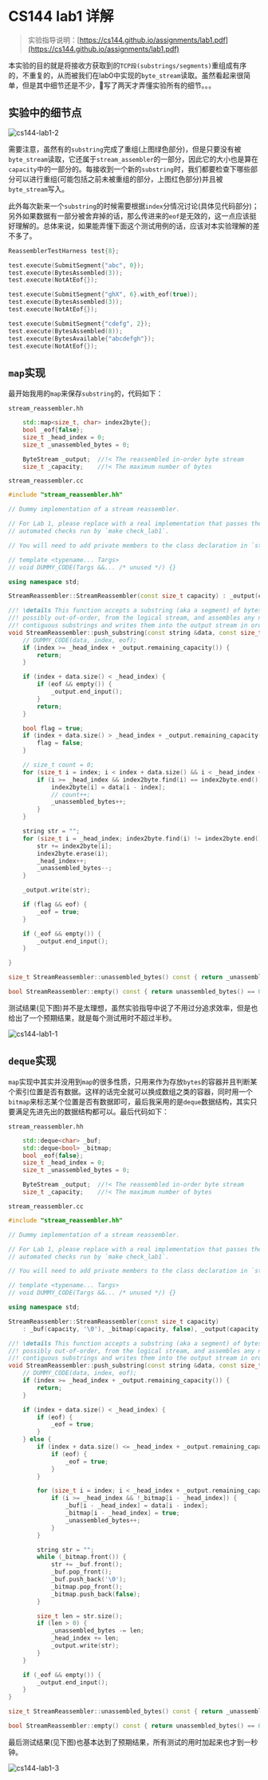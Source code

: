 # CS144 lab1 详解


<!--more-->

> 实验指导说明：[https://cs144.github.io/assignments/lab1.pdf](https://cs144.github.io/assignments/lab1.pdf)

本实验的目的就是将接收方获取到的`TCP段(substrings/segments)`重组成有序的，不重复的，从而被我们在lab0中实现的`byte_stream`读取。虽然看起来很简单，但是其中细节还是不少，写了两天才弄懂实验所有的细节。。。

## 实验中的细节点

![cs144-lab1-2](https://cdn.jsdelivr.net/gh/PeiLeiScott/image-hosting@master/cs144-lab1-2.51pv6at8ro40.png)

需要注意，虽然有的`substring`完成了重组(上图绿色部分)，但是只要没有被`byte_stream`读取，它还属于`stream_assembler`的一部分，因此它的大小也是算在`capacity`中的一部分的。每接收到一个新的`substring`时，我们都要检查下哪些部分可以进行重组(可能包括之前未被重组的部分，上图红色部分)并且被`byte_stream`写入。

此外每次新来一个`substring`的时候需要根据`index`分情况讨论(具体见代码部分)；另外如果数据有一部分被舍弃掉的话，那么传进来的`eof`是无效的，这一点应该挺好理解的。总体来说，如果能弄懂下面这个测试用例的话，应该对本实验理解的差不多了。
~~~CPP
ReassemblerTestHarness test{8};

test.execute(SubmitSegment{"abc", 0});
test.execute(BytesAssembled(3));
test.execute(NotAtEof{});

test.execute(SubmitSegment{"ghX", 6}.with_eof(true));
test.execute(BytesAssembled(3));
test.execute(NotAtEof{});

test.execute(SubmitSegment{"cdefg", 2});
test.execute(BytesAssembled(8));
test.execute(BytesAvailable{"abcdefgh"});
test.execute(NotAtEof{});
~~~

## `map`实现

最开始我用的`map`来保存`substring`的，代码如下：

`stream_reassembler.hh`
~~~CPP
    std::map<size_t, char> index2byte{};
    bool _eof{false};
    size_t _head_index = 0;
    size_t _unassembled_bytes = 0;

    ByteStream _output;  //!< The reassembled in-order byte stream
    size_t _capacity;    //!< The maximum number of bytes
~~~

`stream_reassembler.cc`
~~~CPP
#include "stream_reassembler.hh"

// Dummy implementation of a stream reassembler.

// For Lab 1, please replace with a real implementation that passes the
// automated checks run by `make check_lab1`.

// You will need to add private members to the class declaration in `stream_reassembler.hh`

// template <typename... Targs>
// void DUMMY_CODE(Targs &&... /* unused */) {}

using namespace std;

StreamReassembler::StreamReassembler(const size_t capacity) : _output(capacity), _capacity(capacity) {}

//! \details This function accepts a substring (aka a segment) of bytes,
//! possibly out-of-order, from the logical stream, and assembles any newly
//! contiguous substrings and writes them into the output stream in order.
void StreamReassembler::push_substring(const string &data, const size_t index, const bool eof) {
    // DUMMY_CODE(data, index, eof);
    if (index >= _head_index + _output.remaining_capacity()) {
        return;
    }

    if (index + data.size() < _head_index) {
        if (eof && empty()) {
            _output.end_input();
        }
        return;
    }

    bool flag = true;
    if (index + data.size() > _head_index + _output.remaining_capacity()) {
        flag = false;
    }

    // size_t count = 0;
    for (size_t i = index; i < index + data.size() && i < _head_index + _output.remaining_capacity(); i++) {
        if (i >= _head_index && index2byte.find(i) == index2byte.end()) {
            index2byte[i] = data[i - index];
            // count++;
            _unassembled_bytes++;
        }
    }

    string str = "";
    for (size_t i = _head_index; index2byte.find(i) != index2byte.end(); i++) {
        str += index2byte[i];
        index2byte.erase(i);
        _head_index++;
        _unassembled_bytes--;
    }

    _output.write(str);

    if (flag && eof) {
        _eof = true;
    }

    if (_eof && empty()) {
        _output.end_input();
    }

}

size_t StreamReassembler::unassembled_bytes() const { return _unassembled_bytes; }

bool StreamReassembler::empty() const { return unassembled_bytes() == 0; }
~~~

测试结果(见下图)并不是太理想，虽然实验指导中说了不用过分追求效率，但是也给出了一个预期结果，就是每个测试用时不超过半秒。

![cs144-lab1-1](https://cdn.jsdelivr.net/gh/PeiLeiScott/image-hosting@master/cs144-lab1-1.5nkowm19fds0.png)


## `deque`实现

`map`实现中其实并没用到`map`的很多性质，只用来作为存放`bytes`的容器并且判断某个索引位置是否有数据。这样的话完全就可以换成数组之类的容器，同时用一个`bitmap`来标志某个位置是否有数据即可，最后我采用的是`deque`数据结构，其实只要满足先进先出的数据结构都可以。最后代码如下：

`stream_reassembler.hh`
~~~CPP
    std::deque<char> _buf;
    std::deque<bool> _bitmap;
    bool _eof{false};
    size_t _head_index = 0;
    size_t _unassembled_bytes = 0;

    ByteStream _output;  //!< The reassembled in-order byte stream
    size_t _capacity;    //!< The maximum number of bytes
~~~

`stream_reassembler.cc`
~~~CPP
#include "stream_reassembler.hh"

// Dummy implementation of a stream reassembler.

// For Lab 1, please replace with a real implementation that passes the
// automated checks run by `make check_lab1`.

// You will need to add private members to the class declaration in `stream_reassembler.hh`

// template <typename... Targs>
// void DUMMY_CODE(Targs &&... /* unused */) {}

using namespace std;

StreamReassembler::StreamReassembler(const size_t capacity)
    : _buf(capacity, '\0'), _bitmap(capacity, false), _output(capacity), _capacity(capacity) {}

//! \details This function accepts a substring (aka a segment) of bytes,
//! possibly out-of-order, from the logical stream, and assembles any newly
//! contiguous substrings and writes them into the output stream in order.
void StreamReassembler::push_substring(const string &data, const size_t index, const bool eof) {
    // DUMMY_CODE(data, index, eof);
    if (index >= _head_index + _output.remaining_capacity()) {
        return;
    }

    if (index + data.size() < _head_index) {
        if (eof) {
            _eof = true;
        }
    } else {
        if (index + data.size() <= _head_index + _output.remaining_capacity()) {
            if (eof) {
                _eof = true;
            }
        }

        for (size_t i = index; i < _head_index + _output.remaining_capacity() && i < index + data.size(); i++) {
            if (i >= _head_index && !_bitmap[i - _head_index]) {
                _buf[i - _head_index] = data[i - index];
                _bitmap[i - _head_index] = true;
                _unassembled_bytes++;
            }
        }

        string str = "";
        while (_bitmap.front()) {
            str += _buf.front();
            _buf.pop_front();
            _buf.push_back('\0');
            _bitmap.pop_front();
            _bitmap.push_back(false);
        }

        size_t len = str.size();
        if (len > 0) {
            _unassembled_bytes -= len;
            _head_index += len;
            _output.write(str);
        }
    }

    if (_eof && empty()) {
        _output.end_input();
    }
}

size_t StreamReassembler::unassembled_bytes() const { return _unassembled_bytes; }

bool StreamReassembler::empty() const { return unassembled_bytes() == 0; }
~~~

最后测试结果(见下图)也基本达到了预期结果，所有测试的用时加起来也才到一秒钟。

![cs144-lab1-3](https://cdn.jsdelivr.net/gh/PeiLeiScott/image-hosting@master/cs144-lab1-3.32g6thcyyhc0.png)
